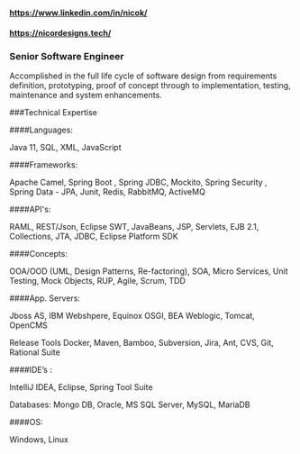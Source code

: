 #### https://www.linkedin.com/in/nicok/

#### https://nicordesigns.tech/

### Senior Software Engineer

Accomplished in the full life cycle of software design from requirements definition, prototyping, proof of concept through to implementation, testing, maintenance and system enhancements.

###Technical Expertise

####Languages: 

 Java 11, SQL, XML, JavaScript

####Frameworks:

 Apache Camel, Spring Boot , Spring JDBC, Mockito, Spring Security , Spring Data - JPA, Junit, Redis, RabbitMQ, ActiveMQ

####API's:

 RAML, REST/Json, Eclipse SWT, JavaBeans, JSP, Servlets, EJB 2.1, Collections, JTA, JDBC, Eclipse Platform SDK

####Concepts:

 OOA/OOD (UML, Design Patterns, Re-factoring), SOA, Micro Services, Unit Testing, Mock Objects, RUP, Agile, Scrum, TDD

####App. Servers:

 Jboss AS, IBM Webshpere, Equinox OSGI, BEA Weblogic, Tomcat, OpenCMS

Release Tools Docker, Maven, Bamboo, Subversion, Jira, Ant, CVS, Git, Rational Suite

####IDE’s :

IntelliJ IDEA, Eclipse, Spring Tool Suite

Databases: Mongo DB, Oracle, MS SQL Server, MySQL, MariaDB

####OS:

 Windows, Linux

